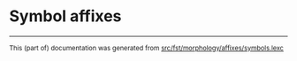 
# Symbol affixes

* * *

<small>This (part of) documentation was generated from [src/fst/morphology/affixes/symbols.lexc](https://github.com/giellalt/lang-deu/blob/main/src/fst/morphology/affixes/symbols.lexc)</small>
